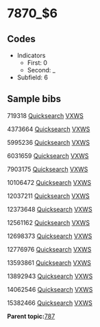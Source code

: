 # 7870\_$6

## Codes

-   Indicators
    -   First: 0
    -   Second: \_
-   Subfield: 6

## Sample bibs

719318 [Quicksearch](https://search.library.yale.edu/catalog/719318) [VXWS](http://prodorbis.library.yale.edu:7014/vxws/GetHoldingsService?bibId=719318)

4373664 [Quicksearch](https://search.library.yale.edu/catalog/4373664) [VXWS](http://prodorbis.library.yale.edu:7014/vxws/GetHoldingsService?bibId=4373664)

5995236 [Quicksearch](https://search.library.yale.edu/catalog/5995236) [VXWS](http://prodorbis.library.yale.edu:7014/vxws/GetHoldingsService?bibId=5995236)

6031659 [Quicksearch](https://search.library.yale.edu/catalog/6031659) [VXWS](http://prodorbis.library.yale.edu:7014/vxws/GetHoldingsService?bibId=6031659)

7903175 [Quicksearch](https://search.library.yale.edu/catalog/7903175) [VXWS](http://prodorbis.library.yale.edu:7014/vxws/GetHoldingsService?bibId=7903175)

10106472 [Quicksearch](https://search.library.yale.edu/catalog/10106472) [VXWS](http://prodorbis.library.yale.edu:7014/vxws/GetHoldingsService?bibId=10106472)

12037211 [Quicksearch](https://search.library.yale.edu/catalog/12037211) [VXWS](http://prodorbis.library.yale.edu:7014/vxws/GetHoldingsService?bibId=12037211)

12373648 [Quicksearch](https://search.library.yale.edu/catalog/12373648) [VXWS](http://prodorbis.library.yale.edu:7014/vxws/GetHoldingsService?bibId=12373648)

12561162 [Quicksearch](https://search.library.yale.edu/catalog/12561162) [VXWS](http://prodorbis.library.yale.edu:7014/vxws/GetHoldingsService?bibId=12561162)

12698373 [Quicksearch](https://search.library.yale.edu/catalog/12698373) [VXWS](http://prodorbis.library.yale.edu:7014/vxws/GetHoldingsService?bibId=12698373)

12776976 [Quicksearch](https://search.library.yale.edu/catalog/12776976) [VXWS](http://prodorbis.library.yale.edu:7014/vxws/GetHoldingsService?bibId=12776976)

13593861 [Quicksearch](https://search.library.yale.edu/catalog/13593861) [VXWS](http://prodorbis.library.yale.edu:7014/vxws/GetHoldingsService?bibId=13593861)

13892943 [Quicksearch](https://search.library.yale.edu/catalog/13892943) [VXWS](http://prodorbis.library.yale.edu:7014/vxws/GetHoldingsService?bibId=13892943)

14062546 [Quicksearch](https://search.library.yale.edu/catalog/14062546) [VXWS](http://prodorbis.library.yale.edu:7014/vxws/GetHoldingsService?bibId=14062546)

15382466 [Quicksearch](https://search.library.yale.edu/catalog/15382466) [VXWS](http://prodorbis.library.yale.edu:7014/vxws/GetHoldingsService?bibId=15382466)

**Parent topic:**[787](../../tags/787/787.md)

